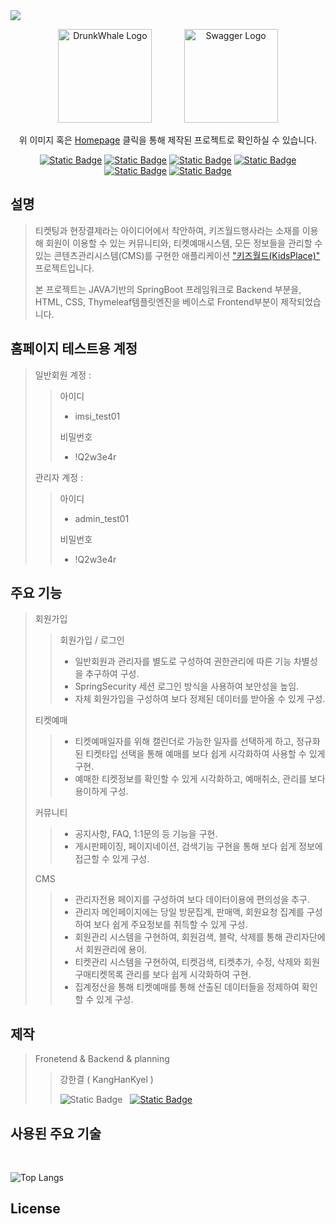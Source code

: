 <img src="https://capsule-render.vercel.app/api?type=waving&color=gradient&height=200&section=header&text=Kids%20Place&fontColor=f7f5f5&fontSize=55&fontAlign=71&fontAlignY=40&desc=Made.By%20강한결&descSize=18&descAlign=78" />

<p align="center">
  <a href="#" target="blank"><img src="https://i.namu.wiki/i/GP340LROqlXMM4Q4rFPfd5O2Bgon0azdciSt1jZm_eheWVCVNp77L9T6XOSyASgFD0qx10Me9IWyXO3UYDKC4ffR8IYytz-0YfkMUABkUjIzmJi8yUn-g_daVo7BnjRgWlj9X7s1b9U6ukPVpE4fyA.svg" width="150" alt="DrunkWhale Logo" /></a>
  &nbsp;&nbsp;&nbsp;&nbsp;&nbsp;&nbsp;&nbsp;&nbsp;&nbsp;&nbsp;&nbsp;
  <a href="http://118.67.133.203:3001/swagger" target="blank"><img src="https://upload.wikimedia.org/wikipedia/commons/a/ab/Swagger-logo.png" width="150" alt="Swagger Logo" /></a>
</p>

[circleci-image]: https://img.shields.io/circleci/build/github/nestjs/nest/master?token=abc123def456
[circleci-url]: https://circleci.com/gh/nestjs/nest

  <p align="center">위 이미지 혹은 <a href="http://kanghangyeol.com/" target="_blank">Homepage</a> 클릭을 통해 제작된 프로젝트로 확인하실 수 있습니다.</p>
    <p align="center">
<!--   <a href="" target="_blank"></a> -->
<!--   <a href="" target="_blank"></a> -->
  <a href="" target="_blank"><img alt="Static Badge" src="https://img.shields.io/badge/SpringBoot-%23333333?logo=springboot"></a>
  <a href="" target="_blank"><img alt="Static Badge" src="https://img.shields.io/badge/SpringSecurity-%23333333?logo=springsecurity"></a>
  <a href="" target="_blank"><img alt="Static Badge" src="https://img.shields.io/badge/Thymeleaf-%23005F0F?logo=thymeleaf"></a>
  <a href="" target="_blank"><img alt="Static Badge" src="https://img.shields.io/badge/Mysql-%23eeeeee?logo=mysql"></a>
  <a href="" target="_blank"><img alt="Static Badge" src="https://img.shields.io/badge/Git-white?logo=git"></a>
  <a href="" target="_blank"><img alt="Static Badge" src="https://img.shields.io/badge/Github-red?logo=github"></a>
</p>
  <!--[![Backers on Open Collective](https://opencollective.com/nest/backers/badge.svg)](https://opencollective.com/nest#backer)
  [![Sponsors on Open Collective](https://opencollective.com/nest/sponsors/badge.svg)](https://opencollective.com/nest#sponsor)-->

## 설명

> 티켓팅과 현장결제라는 아이디어에서 착안하여, 키즈월드행사라는 소재를 이용해 회원이 이용할 수 있는 커뮤니티와, 티켓예매시스템, 모든 정보들을 관리할 수 있는 콘텐츠관리시스템(CMS)를 구현한 애플리케이션 <a href="[http://118.67.133.203:3001/swagger](http://kanghangyeol.com/)" target="_blank">"키즈월드(KidsPlace)"</a> 프로젝트입니다.
> 
> 본 프로젝트는 JAVA기반의 SpringBoot 프레임워크로 Backend 부분을, HTML, CSS, Thymeleaf템플릿엔진을 베이스로 Frontend부분이 제작되었습니다.

## 홈페이지 테스트용 계정
> 일반회원 계정 :
>> 아이디
>> - imsi_test01
>> 
>> 비밀번호
>> - !Q2w3e4r
>>
> 관리자 계정 :
>> 아이디
>> - admin_test01
>> 
>> 비밀번호
>> - !Q2w3e4r

## 주요 기능
> 회원가입
>> 회원가입 / 로그인
>> - 일반회원과 관리자를 별도로 구성하여 권한관리에 따른 기능 차별성을 추구하여 구성.
>> - SpringSecurity 세션 로그인 방식을 사용하여 보안성을 높임.
>> - 자체 회원가입을 구성하여 보다 정제된 데이터를 받아올 수 있게 구성.
>> 
> 티켓예매
>> - 티켓예매일자를 위해 캘린더로 가능한 일자를 선택하게 하고, 정규화된 티켓타입 선택을 통해 예매를 보다 쉽게 시각화하여 사용할 수 있게 구현.
>> - 예매한 티켓정보를 확인할 수 있게 시각화하고, 예매취소, 관리를 보다 용이하게 구성.
>> 
> 커뮤니티
>> - 공지사항, FAQ, 1:1문의 등 기능을 구현.
>> - 게시판페이징, 페이지네이션, 검색기능 구현을 통해 보다 쉽게 정보에 접근할 수 있게 구성.
>> 
> CMS
>> - 관리자전용 페이지를 구성하여 보다 데이터이용에 편의성을 추구.
>> - 관리자 메인페이지에는 당일 방문집계, 판매액, 회원요청 집계를 구성하여 보다 쉽게 주요정보를 취득할 수 있게 구성.
>> - 회원관리 시스템을 구현하여, 회원검색, 블락, 삭제를 통해 관리자단에서 회원관리에 용이.
>> - 티켓관리 시스템을 구현하여, 티켓검색, 티켓추가, 수정, 삭제와 회원구매티켓목록 관리를 보다 쉽게 시각화하여 구현.
>> - 집계정산을 통해 티켓예매를 통해 산출된 데이터들을 정제하여 확인할 수 있게 구성.

## 제작

> Fronetend & Backend & planning
>> 강한결 ( KangHanKyel )
>>
>> ![Static Badge](https://img.shields.io/badge/Gmail-gksruf3874%40gmaill.com-red?logo=Gmail) &nbsp;
>> [![Static Badge](https://img.shields.io/badge/Git-github.com%2Fkanghankyel-blue?logo=GitHub&link=https%3A%2F%2Fgithub.com%2Fkanghankyel)](https://github.com/kanghankyel)

## 사용된 주요 기술

<img src="https://img.shields.io/badge/HTML5-E34F26?style=for-the-badge&logo=html5&logoColor=white" alt="" /> &nbsp; <img src="https://img.shields.io/badge/CSS3-1572B6?style=for-the-badge&logo=css3&logoColor=white" alt="" /> &nbsp; <img src="https://img.shields.io/badge/JavaScript-F7DF1E?style=for-the-badge&logo=JavaScript&logoColor=white" alt="" /> &nbsp; <img src="https://img.shields.io/badge/Java-ED8B00?style=for-the-badge&logo=openjdk&logoColor=white" alt="" /> &nbsp; <img src="https://img.shields.io/badge/Spring-6DB33F?style=for-the-badge&logo=spring&logoColor=white" alt="" /> &nbsp; <img src="https://img.shields.io/badge/MySQL-00000F?style=for-the-badge&logo=mysql&logoColor=white" alt="" /> &nbsp; <img src="https://img.shields.io/badge/GitHub-100000?style=for-the-badge&logo=github&logoColor=white" alt="" />

![Top Langs](https://github-readme-stats.vercel.app/api/top-langs/?username=kanghankyel&layout=compact&exclude_repo=drunkwhale_project,doggo_project)

## License

